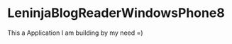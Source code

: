 LeninjaBlogReaderWindowsPhone8
==============================

This a Application I am building by my need =)
